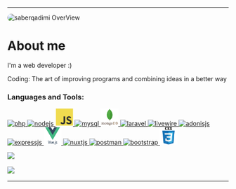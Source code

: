 
<div style="text-align:center">
<p dir="auto"><a href="https://visitcount.itsvg.in" rel="nofollow">
 <img src="https://visitcount.itsvg.in/api?id=saberqadimi&amp;icon=5&amp;color=10" alt="" data-canonical-src="https://visitcount.itsvg.in/api?id=saberqadimi&amp;icon=5&amp;color=10" style="max-width: 100%;"></a></p>

</div>
<hr>
<img src="https://i.giphy.com/media/12W5Sg2koWYnwA/giphy.webp" style="border-radius: 2pc;" alt="saberqadimi OverView">


# About me


I'm a web developer :)

Coding: The art of improving programs and combining ideas in a better way

<h3 align="left">Languages and Tools:</h3>
<p align="left"> 
 <a href="https://www.php.net/" target="_blank" rel="noreferrer">
  <img src="https://icons.iconarchive.com/icons/graphics-vibe/developer/256/php-icon.png" title="php" alt="php" width="40" height="40"/> 
</a>

 <a href="#" target="_blank" rel="noreferrer">
  <img src="https://cdn-icons-png.flaticon.com/512/919/919825.png" title="nodejs" alt="nodejs" width="40" height="40"/> 
</a>
 <a href="#" target="_blank" rel="noreferrer">
  <img src="https://raw.githubusercontent.com/devicons/devicon/master/icons/javascript/javascript-original.svg" title="javascript" alt="javascript" width="40" height="40"/> 
</a>
 <a href="#" target="_blank" rel="noreferrer">
  <img src="https://cdn.icon-icons.com/icons2/1508/PNG/512/mysqlworkbench_103806.png" title="mysql" alt="mysql" width="40" height="40"/> 
</a>

 <a href="#" target="_blank" rel="noreferrer">
  <img src="https://raw.githubusercontent.com/devicons/devicon/master/icons/mongodb/mongodb-original-wordmark.svg" title="mongodb" alt="mongodb" width="40" height="40"/> 
</a>

 <a href="#" target="_blank" rel="noreferrer">
  <img src="https://cdn.iconscout.com/icon/free/png-256/free-laravel-226015.png?f=webp" title="laravel" alt="laravel" width="40" height="40"/> 
</a>

 <a href="#" target="_blank" rel="noreferrer">
  <img src="https://laravel-livewire.com/img/twitter.png" title="livewire" alt="livewire" width="40" height="40"/> 
</a>

 <a href="#" target="_blank" rel="noreferrer">
  <img src="https://seeklogo.com/images/A/adonis-logo-56A7844207-seeklogo.com.png" title="adonisjs" alt="adonisjs" width="40" height="40"/> 
</a>

 <a href="#" target="_blank" rel="noreferrer">
  <img src="https://cdn.hashnode.com/res/hashnode/image/upload/v1675637255386/f3a9a38b-116d-4b35-8f46-8d8abb78166f.png" title="expressjs" alt="expressjs" width="40" height="40"/> 
</a>

 <a href="#" target="_blank" rel="noreferrer">
  <img src="https://raw.githubusercontent.com/devicons/devicon/master/icons/vuejs/vuejs-original-wordmark.svg" title="vuejs" alt="vuejs" width="40" height="40"/> 
</a>


 <a href="#" target="_blank" rel="noreferrer">
  <img src="https://nuxt.com/assets/design-kit/icon-green.svg" title="nuxtjs" alt="nuxtjs" width="40" height="40"/> 
</a>
 <a href="#" target="_blank" rel="noreferrer">
  <img src="https://encrypted-tbn0.gstatic.com/images?q=tbn:ANd9GcREMG_tZiKdmmmTqO50-_sGfCj6fMGgb5uTA8ShYf3FKe48Cr6i8lch42d0TLMhlri3s2I&usqp=CAU" title="postman" alt="postman" width="40" height="40"/> 
</a>

 <a href="#" target="_blank" rel="noreferrer">
  <img src="https://v5.getbootstrap.com/docs/5.0/assets/brand/bootstrap-logo-shadow.png" title="bootstrap" alt="bootstrap" width="40" height="40"/> 
</a>
 <a href="#" target="_blank" rel="noreferrer">
  <img src="https://raw.githubusercontent.com/devicons/devicon/master/icons/css3/css3-original-wordmark.svg" title="html-css" alt="html-css" width="40" height="40"/> 
</a>


</p>
  
![](https://github-readme-stats.vercel.app/api?username=SaberQadimi&show_icons=true&theme=nightowl)

![](https://github-readme-stats.vercel.app/api/top-langs/?username=Saberqadimi&layout=compact&theme=nightowl&hide=html,css&langs_count=6)
<hr>

